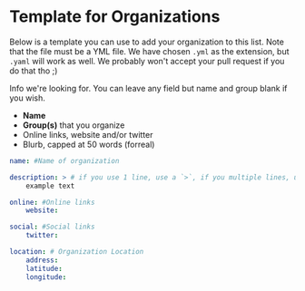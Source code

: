 # Template for Organizations

Below is a template you can use to add your organization to this list. Note that the file must be a YML file. We have chosen `.yml` as the extension, but `.yaml` will work as well. We probably won't accept your pull request if you do that tho ;)

Info we're looking for. You can leave any field but name and group blank if you wish.

- **Name**
- **Group(s)** that you organize
- Online links, website and/or twitter
- Blurb, capped at 50 words (forreal)

````yaml
name: #Name of organization

description: > # if you use 1 line, use a `>`, if you multiple lines, use a `|` here, then ensure that you indent! good yaml syntax.
    example text

online: #Online links
    website: 

social: #Social links
    twitter:  

location: # Organization Location
    address: 
    latitude:
    longitude:
````
